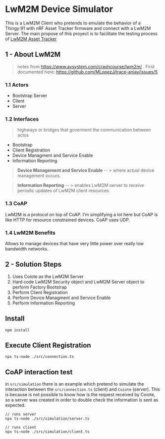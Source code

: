 # LwM2M Device Simulator

This is a LwM2M Client who pretends to emulate the behavior of a Thingy:91 with nRF Asset Tracker firmware and connect with a LwM2M Server. The main propose of this proyect is to facilitate the testing process of [LwM2M Asset Tracker](https://github.com/MLopezJ/LwM2M-Asset-Tracker)


## 1 - About LwM2M
> notes from https://www.avsystem.com/crashcourse/lwm2m/ . First documented here: https://github.com/MLopezJ/trace-anjay/issues/5

### 1.1 Actors 

- Bootstrap Server
- Client
- Server

### 1.2 Interfaces
> highways or bridges that goverment the communication between actos

- Bootstrap
- Client Registration
- Device Managment and Service Enable
- Information Reporting

> **Device Management and Service Enable** -- >  where actual device management occurs. 

> **Information Reporting** -- >  enables LwM2M server to receive periodic updates of LwM2M client resources


### 1.3 CoAP
LwM2M is a protocol on top of CoAP. I'm simplifying a lot here but CoAP is like HTTP for resource constrained devices. CoAP uses UDP.

### 1.4 LwM2M Benefits 
Allows to manage devices that have very little power over really low bandwidth networks.  


## 2 - Solution Steps
1. Uses Coiote as the LwM2M Server
2. Hard code LwM2M Security object and LwM2M Server object to perform Factory Bootstrap
3. Perform Client Registration
4. Perform Device Managment and Service Enable
5. Perform Information Reporting


## Install
```
npm install
```

## Execute Client Registration

```
npx ts-node ./src/connection.ts
```

## CoAP interaction test

in `src/simulation` there is an example which pretend to simulate the interaction between the `src/connection.ts` (client) and `Coiote` (server). This is because is not possible to know how is the request received by Coiote, so a server was created in order to double check the information is sent as expected. 

```
// runs server
npx ts-node ./src/simulation/server.ts

// runs client
npx ts-node ./src/simulation/client.ts
```
